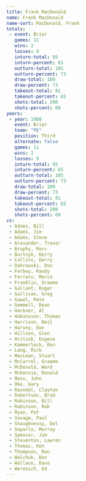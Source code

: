 ```yaml
---
title: Frank MacDonald
name: Frank MacDonald
name-sort: MacDonald, Frank
totals:
 - event: Brier
   games: 11
   wins: 2
   losses: 9
   inturn-total: 95
   inturn-percent: 65
   outturn-total: 105
   outturn-percent: 73
   draw-total: 109
   draw-percent: 73
   takeout-total: 91
   takeout-percent: 65
   shots-total: 200
   shots-percent: 69
years:
 - year: 1988
   event: Brier
   team: "PE"
   position: Third
   alternate: false
   games: 11
   wins: 2
   losses: 9
   inturn-total: 95
   inturn-percent: 65
   outturn-total: 105
   outturn-percent: 73
   draw-total: 109
   draw-percent: 73
   takeout-total: 91
   takeout-percent: 65
   shots-total: 200
   shots-percent: 69
vs:
 - Adams, Bill
 - Adams, Jim
 - Adams, Steve
 - Alexander, Trevor
 - Brophy, Marc
 - Burtnyk, Kerry
 - Collins, Gerry
 - Dabrowski, Don
 - Ferbey, Randy
 - Ferraro, Marco
 - Franklin, Graeme
 - Gallant, Roger
 - Gallivan, Greg
 - Gawel, Pete
 - Gemmell, Dean
 - Hackner, Al
 - Hakansson, Thomas
 - Harrison, Neil
 - Harvey, Don
 - Hillson, Glen
 - Hritzuk, Eugene
 - Kammerlock, Ron
 - Lang, Rick
 - MacLean, Stuart
 - McCarrel, Graeme
 - McDonald, Ward
 - McKenzie, Donald
 - Moss, John
 - Oke, Gary
 - Ravndal, Clayton
 - Robertson, Brad
 - Robinson, Bill
 - Robinson, Rob
 - Ryan, Pat
 - Savage, Paul
 - Shaughnessy, Del
 - Soparlo, Murray
 - Spencer, Jim
 - Steventon, Lawren
 - Thomas, Ken
 - Thompson, Ron
 - Walchuk, Don
 - Wallace, Dave
 - Werenich, Ed
---
```

